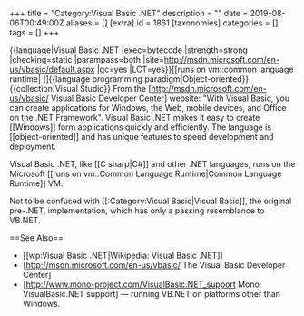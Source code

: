 +++
title = "Category:Visual Basic .NET"
description = ""
date = 2019-08-06T00:49:00Z
aliases = []
[extra]
id = 1861
[taxonomies]
categories = []
tags = []
+++

{{language|Visual Basic .NET
|exec=bytecode
|strength=strong
|checking=static
|parampass=both
|site=http://msdn.microsoft.com/en-us/vbasic/default.aspx
|gc=yes
|LCT=yes}}[[runs on vm::common language runtime| ]]{{language programming paradigm|Object-oriented}}{{collection|Visual Studio}}
From the [http://msdn.microsoft.com/en-us/vbasic/ Visual Basic Developer Center] website: "With Visual Basic, you can create applications for Windows, the Web, mobile devices, and Office on the .NET Framework". Visual Basic .NET makes it easy to create [[Windows]] form applications quickly and efficiently. The language is [[object-oriented]] and has unique features to speed development and deployment.

Visual Basic .NET, like [[C sharp|C#]] and other .NET languages, runs on the Microsoft [[runs on vm::Common Language Runtime|Common Language Runtime]] VM.

Not to be confused with [[:Category:Visual Basic|Visual Basic]], the original pre-.NET, implementation, which has only a passing resemblance to VB.NET.

==See Also==
* [[wp:Visual Basic .NET|Wikipedia: Visual Basic .NET]]
* [http://msdn.microsoft.com/en-us/vbasic/ The Visual Basic Developer Center]
* [http://www.mono-project.com/VisualBasic.NET_support Mono: VisualBasic.NET support] — running VB.NET on platforms other than Windows.
